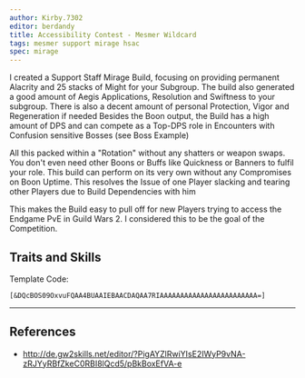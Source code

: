 ```yaml
---
author: Kirby.7302
editor: berdandy
title: Accessibility Contest - Mesmer Wildcard
tags: mesmer support mirage hsac
spec: mirage
---
```


I created a Support Staff Mirage Build, focusing on providing permanent Alacrity and 25 stacks of Might for your Subgroup. The build also generated a good amount of Aegis Applications, Resolution and Swiftness to your subgroup. There is also a decent amount of personal Protection, Vigor and Regeneration if needed
Besides the Boon output, the Build has a high amount of DPS and can compete as a Top-DPS role in Encounters with Confusion sensitive Bosses (see Boss Example)

All this packed within a "Rotation" without any shatters or weapon swaps. You don't even need other Boons or Buffs like Quickness or Banners to fulfil your role. This build can perform on its very own without any Compromises on Boon Uptime.
This resolves the Issue of one Player slacking and tearing other Players due to Build Dependencies with him

This makes the Build easy to pull off for new Players trying to access the Endgame PvE in Guild Wars 2. I considered this to be the goal of the Competition.

## Traits and Skills

Template Code:

`[&DQcBOS09OxvuFQAA4BUAAIEBAACDAQAA7RIAAAAAAAAAAAAAAAAAAAAAAAA=]`

---

<div
  data-armory-embed='skills'
  data-armory-ids='40200,41065,10232,10234,29519'
>
</div>
<div
  data-armory-embed='specializations'
  data-armory-ids='1,45,59'
  data-armory-1-traits='701,1960,704'
  data-armory-45-traits='670,669,1687'
  data-armory-59-traits='2110,2174,2070'
>
</div>
<script async src='https://unpkg.com/armory-embeds@^0.x.x/armory-embeds.js'></script>



## References

- http://de.gw2skills.net/editor/?PigAYZlRwiYIsE2IWyP9vNA-zRJYyRBfZkeC0RBI8lQcd5/pBkBoxEfVA-e
